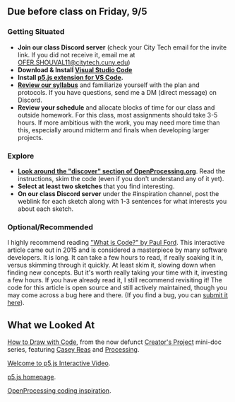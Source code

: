 ## Due before class on Friday, 9/5

### **Getting Situated** 
* **Join our class Discord server** (check your City Tech email for the invite link. If you did not receive it, email me at OFER.SHOUVAL11@citytech.cuny.edu)       
* **Download & Install [Visual Studio Code](https://code.visualstudio.com)**
* **Install [p5.js extension for VS Code](https://marketplace.visualstudio.com/items?itemName=samplavigne.p5-vscode).**
* **[Review our syllabus](https://github.com/entertainmenttechnology/Shouval_MTEC_1201_D_30_Shouval_FA25/edit/main/syllabus/Shouval-MTech1201-FA25.md)** and familiarize yourself with the plan and protocols. If you have questions, send me a DM (direct message) on Discord.  
* **Review your schedule** and allocate blocks of time for our class and outside homework. For this class, most assignments should take 3-5 hours. If more ambitious with the work, you may need more time than this, especially around midterm and finals when developing larger projects.  


### **Explore**   
* **[Look around the "discover" section of OpenProcessing.org](https://openprocessing.org/discover/#/trending)**. Read the instructions, skim the code (even if you don't understand any of it yet).
* **Select at least two sketches** that you find interesting.   
* **On our class Discord server** under the #inspiration channel, post the weblink for each sketch along with 1-3 sentences for what interests you about each sketch.

### **Optional/Recommended**  
I highly recommend reading ["What is Code?" by Paul Ford](https://www.bloomberg.com/graphics/2015-paul-ford-what-is-code). This interactive article came out in 2015 and is considered a masterpiece by many software developers. It is long. It can take a few hours to read, if really soaking it in, versus skimming through it quickly. At least skim it, slowing down when finding new concepts. But it's worth really taking your time with it, investing a few hours. If you have already read it, I still recommend revisiting it! The code for this article is open source and still actively maintained, though you may come across a bug here and there. (If you find a bug, you can [submit it here](https://github.com/BloombergGraphics/whatiscode)). 

## What we Looked At  
[How to Draw with Code](https://www.youtube.com/watch?v=_8DMEHxOLQE), from the now defunct [Creator's Project](https://www.vice.com/en/topic/the-creators-project) mini-doc series, featuring [Casey Reas](https://reas.com/) and [Processing](https://processing.org/).       
  
[Welcome to p5.js Interactive Video](https://hello.p5js.org/).  
  
[p5.js homepage](https://p5js.org/).  
  
[OpenProcessing coding inspiration](https://openprocessing.org/discover/#/trending).
